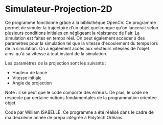 # Simulateur-Projection-2D


Ce programme fonctionne grâce à la bibliothèque OpenCV.
Ce programme permet de simuler la trajectoire d'un objet quelconque qu'on lancerait selon plusieurs conditions initiales en négligeant la résistance de l'air. La simulation est faites en temps réel. On peut également accéder à des paramètres pour la simulation tel que la vitesse d'écoulement du temps lors de la simulation. On a également accès aux vecteurs vitesses de l'objet ainsi qu'à sa vitesse à tout instant de la simulation.

Les paramètres de la projection sont les suivants : 
- Hauteur de lancé
- Vitesse initiale
- Angle de projection



Note : il se peut que le code comporte des erreurs. De plus, le code ne respecte par certaine notions fondamentales de la programmation orientée objet.

Codé par William ISABELLE. Ce programme a été réalisé dans le cadre de ma deuxième année de prépa intégrée à Polytech Orléans.
